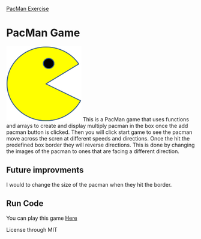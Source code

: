 <a href="https://github.com/TennWilliams/PacMan"> PacMan Exercise </a>
# PacMan Game
<img src="PacMan1.png" width="200" height="200">
This is a PacMan game that uses functions and arrays to create and display multiply pacman in the box once the add pacman button is clicked.  Then you will click start game to see the pacman move across the scren at different speeds and directions.  Once the hit the predefined box border they will reverse directions.  This is done by changing the images of the pacman to ones that are facing a different direction.

## Future improvments 
I would to change the size of the pacman when they hit the border.


## Run Code
You can play this game <a href="https://tennwilliams.github.io/PacMan"> Here </a>

License through MIT
